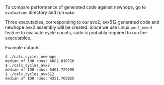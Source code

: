 To compare performance of generated code against newhope, go to `evaluation` directory and run `make`.

Three executables, corresponding to our avx2, avx512 generated code and newhope avx2 assembly will be created. Since we use Linux `perf_event` feature to evaluate cycle counts, sudo is probably required to run the executables.


Example outputs:
```
$ ./calc_cycles_newhope
median of 100 runs: 6082.810720
$ ./calc_cycles_avx2
median of 100 runs: 5401.729290
$ ./calc_cycles_avx512
median of 100 runs: 4351.765025
```
